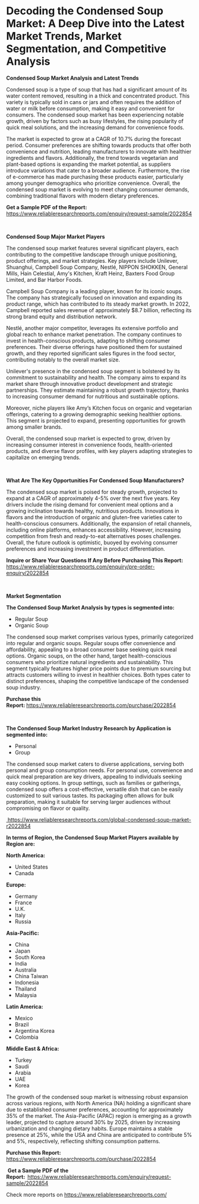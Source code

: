 <p><h1>Decoding the Condensed Soup Market: A Deep Dive into the Latest Market Trends, Market Segmentation, and Competitive Analysis</h1></p><p><strong>Condensed Soup Market Analysis and Latest Trends</strong></p>
<p><p>Condensed soup is a type of soup that has had a significant amount of its water content removed, resulting in a thick and concentrated product. This variety is typically sold in cans or jars and often requires the addition of water or milk before consumption, making it easy and convenient for consumers. The condensed soup market has been experiencing notable growth, driven by factors such as busy lifestyles, the rising popularity of quick meal solutions, and the increasing demand for convenience foods. </p><p>The market is expected to grow at a CAGR of 10.7% during the forecast period. Consumer preferences are shifting towards products that offer both convenience and nutrition, leading manufacturers to innovate with healthier ingredients and flavors. Additionally, the trend towards vegetarian and plant-based options is expanding the market potential, as suppliers introduce variations that cater to a broader audience. Furthermore, the rise of e-commerce has made purchasing these products easier, particularly among younger demographics who prioritize convenience. Overall, the condensed soup market is evolving to meet changing consumer demands, combining traditional flavors with modern dietary preferences.</p></p>
<p><strong>Get a Sample PDF of the Report:&nbsp;</strong> <a href="https://www.reliableresearchreports.com/enquiry/request-sample/2022854?utm_campaign=3193&utm_medium=2&utm_source=Github&utm_content=ia&utm_term=07042025&utm_id=condensed-soup">https://www.reliableresearchreports.com/enquiry/request-sample/2022854</a></p>
<p>&nbsp;</p>
<p><strong>Condensed Soup Major Market Players</strong></p>
<p><p>The condensed soup market features several significant players, each contributing to the competitive landscape through unique positioning, product offerings, and market strategies. Key players include Unilever, Shuanghui, Campbell Soup Company, Nestlé, NIPPON SHOKKEN, General Mills, Hain Celestial, Amy's Kitchen, Kraft Heinz, Baxters Food Group Limited, and Bar Harbor Foods.</p><p>Campbell Soup Company is a leading player, known for its iconic soups. The company has strategically focused on innovation and expanding its product range, which has contributed to its steady market growth. In 2022, Campbell reported sales revenue of approximately $8.7 billion, reflecting its strong brand equity and distribution network.</p><p>Nestlé, another major competitor, leverages its extensive portfolio and global reach to enhance market penetration. The company continues to invest in health-conscious products, adapting to shifting consumer preferences. Their diverse offerings have positioned them for sustained growth, and they reported significant sales figures in the food sector, contributing notably to the overall market size.</p><p>Unilever's presence in the condensed soup segment is bolstered by its commitment to sustainability and health. The company aims to expand its market share through innovative product development and strategic partnerships. They estimate maintaining a robust growth trajectory, thanks to increasing consumer demand for nutritious and sustainable options.</p><p>Moreover, niche players like Amy’s Kitchen focus on organic and vegetarian offerings, catering to a growing demographic seeking healthier options. This segment is projected to expand, presenting opportunities for growth among smaller brands.</p><p>Overall, the condensed soup market is expected to grow, driven by increasing consumer interest in convenience foods, health-oriented products, and diverse flavor profiles, with key players adapting strategies to capitalize on emerging trends.</p></p>
<p>&nbsp;</p>
<p><strong>What Are The Key Opportunities For Condensed Soup Manufacturers?</strong></p>
<p><p>The condensed soup market is poised for steady growth, projected to expand at a CAGR of approximately 4-5% over the next five years. Key drivers include the rising demand for convenient meal options and a growing inclination towards healthy, nutritious products. Innovations in flavors and the introduction of organic and gluten-free varieties cater to health-conscious consumers. Additionally, the expansion of retail channels, including online platforms, enhances accessibility. However, increasing competition from fresh and ready-to-eat alternatives poses challenges. Overall, the future outlook is optimistic, buoyed by evolving consumer preferences and increasing investment in product differentiation.</p></p>
<p><strong>Inquire or Share Your Questions If Any Before Purchasing This Report:</strong> <a href="https://www.reliableresearchreports.com/enquiry/pre-order-enquiry/2022854?utm_campaign=3193&utm_medium=2&utm_source=Github&utm_content=ia&utm_term=07042025&utm_id=condensed-soup">https://www.reliableresearchreports.com/enquiry/pre-order-enquiry/2022854</a></p>
<p>&nbsp;</p>
<p><strong>Market Segmentation</strong></p>
<p><strong>The Condensed Soup Market Analysis by types is segmented into:</strong></p>
<p><ul><li>Regular Soup</li><li>Organic Soup</li></ul></p>
<p><p>The condensed soup market comprises various types, primarily categorized into regular and organic soups. Regular soups offer convenience and affordability, appealing to a broad consumer base seeking quick meal options. Organic soups, on the other hand, target health-conscious consumers who prioritize natural ingredients and sustainability. This segment typically features higher price points due to premium sourcing but attracts customers willing to invest in healthier choices. Both types cater to distinct preferences, shaping the competitive landscape of the condensed soup industry.</p></p>
<p><strong>Purchase this Report:&nbsp;</strong><a href="https://www.reliableresearchreports.com/purchase/2022854?utm_campaign=3193&utm_medium=2&utm_source=Github&utm_content=ia&utm_term=07042025&utm_id=condensed-soup">https://www.reliableresearchreports.com/purchase/2022854</a></p>
<p>&nbsp;</p>
<p><strong>The Condensed Soup Market Industry Research by Application is segmented into:</strong></p>
<p><ul><li>Personal</li><li>Group</li></ul></p>
<p><p>The condensed soup market caters to diverse applications, serving both personal and group consumption needs. For personal use, convenience and quick meal preparation are key drivers, appealing to individuals seeking easy cooking options. In group settings, such as families or gatherings, condensed soup offers a cost-effective, versatile dish that can be easily customized to suit various tastes. Its packaging often allows for bulk preparation, making it suitable for serving larger audiences without compromising on flavor or quality.</p></p>
<p><a href="https://www.reliableresearchreports.com/global-condensed-soup-market-r2022854?utm_campaign=3193&utm_medium=2&utm_source=Github&utm_content=ia&utm_term=07042025&utm_id=condensed-soup">&nbsp;https://www.reliableresearchreports.com/global-condensed-soup-market-r2022854</a></p>
<p><strong>In terms of Region, the Condensed Soup Market Players available by Region are:</strong></p>
<p>
    <p> <strong> North America: </strong>
        <ul>
            <li>United States</li>
            <li>Canada</li>
        </ul>
        </p> 
    <p> <strong> Europe: </strong>
        <ul>
            <li>Germany</li>
            <li>France</li>
            <li>U.K.</li>
            <li>Italy</li>
            <li>Russia</li>
        </ul>
        </p> 
    <p> <strong> Asia-Pacific: </strong>
        <ul>
            <li>China</li>
            <li>Japan</li>
            <li>South Korea</li>
            <li>India</li>
            <li>Australia</li>
            <li>China Taiwan</li>
            <li>Indonesia</li>
            <li>Thailand</li>
            <li>Malaysia</li>
        </ul>
        </p> 
    <p> <strong> Latin America: </strong>
        <ul>
            <li>Mexico</li>
            <li>Brazil</li>
            <li>Argentina Korea</li>
            <li>Colombia</li>
        </ul>
        </p> 
    <p> <strong> Middle East & Africa: </strong>
        <ul>
            <li>Turkey</li>
            <li>Saudi</li>
            <li>Arabia</li>
            <li>UAE</li>
            <li>Korea</li>
        </ul>
    </p>
    </p>
<p><p>The growth of the condensed soup market is witnessing robust expansion across various regions, with North America (NA) holding a significant share due to established consumer preferences, accounting for approximately 35% of the market. The Asia-Pacific (APAC) region is emerging as a growth leader, projected to capture around 30% by 2025, driven by increasing urbanization and changing dietary habits. Europe maintains a stable presence at 25%, while the USA and China are anticipated to contribute 5% and 5%, respectively, reflecting shifting consumption patterns.</p></p>
<p><strong>Purchase this Report: </strong><a href="https://www.reliableresearchreports.com/purchase/2022854?utm_campaign=3193&utm_medium=2&utm_source=Github&utm_content=ia&utm_term=07042025&utm_id=condensed-soup">https://www.reliableresearchreports.com/purchase/2022854</a></p>
<p>&nbsp;<strong>Get a Sample PDF of the Report:&nbsp;&nbsp;</strong><a href="https://www.reliableresearchreports.com/enquiry/request-sample/2022854?utm_campaign=3193&utm_medium=2&utm_source=Github&utm_content=ia&utm_term=07042025&utm_id=condensed-soup">https://www.reliableresearchreports.com/enquiry/request-sample/2022854</a></p>
<p><strong></strong></p>
<p>Check more reports on <a href="https://www.reliableresearchreports.com/?utm_campaign=3193&utm_medium=2&utm_source=Github&utm_content=ia&utm_term=07042025&utm_id=condensed-soup">https://www.reliableresearchreports.com/</a></p>